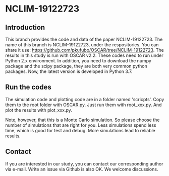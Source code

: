 # NCLIM-19122723
## Introduction
This branch provides the code and data of the paper NCLIM-19122723.
The name of this branch is NCLIM-19122723, under the respositories.
You can share it use: https://github.com/pkufubo/OSCAR/tree/NCLIM-19122723.
The results in this study is run with OSCAR v2.2.
These codes need to run under Python 2.x environment.
In addition, you need to download the numpy package and the scipy package, they are both very common python packages.
Now, the latest version is developed in Python 3.7.


## Run the codes

The simulation code and plotting code are in a folder named 'scricpts'.
Copy them to the root folder with OSCAR.py.
Just run them with root_xxx.py.
And plot the results with plot_xxx.py.


Note, however, that this is a Monte Carlo simulation.
So please choose the number of simulations that are right for you.
Less simulations spend less time, which is good for test and debug.
More simulations lead to reliable results.


## Contact
If you are interested in our study, you can contact our corresponding author via e-mail.
Write an issue via Github is also OK.
We welcome discussions.